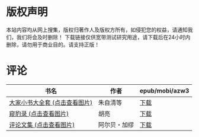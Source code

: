 # 版权声明

本站内容均从网上搜集，版权归著作人及版权方所有，如侵犯您的权益，请通知我们，我们将会及时删除！ 下载链接仅供宽带测试研究用途，请下载后在24小时内删除，请勿用于商业目的。请支持正版！

# 评论

| 书名 | 作者 | epub/mobi/azw3 |
| --- | --- | --- |
| [大家小书大全套 (点击查看图片)](https://www.dushupai.com/attachment/2024/06/08/ef44f6c995e8a3d7.jpg) | 朱自清等 | [下载](https://url89.ctfile.com/f/31084289-1357049512-6d2564?p=8866) |
| [窥豹录 (点击查看图片)](https://www.dushupai.com/attachment/2024/06/07/9a5d98d8c047ca21.jpg) | 胡亮 | [下载](https://url89.ctfile.com/f/31084289-1357035628-c24e75?p=8866) |
| [评论文集 (点击查看图片)](https://www.dushupai.com/attachment/2024/06/07/b8c6803f604187b9.jpg) | 阿尔贝・加缪 | [下载](https://url89.ctfile.com/f/31084289-1357035013-9a2b5c?p=8866) |
